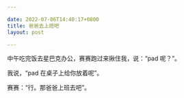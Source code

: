 ```yaml
---

date: 2022-07-06T14:40:17+0800
title: 爸爸去上班吧
layout: post

---
```


中午吃完饭去星巴克办公，赛赛跑过来揪住我，说：“pad 呢？”。

我说，“pad 在桌子上给你放着呢”。

赛赛：“行。那爸爸上班去吧”。
